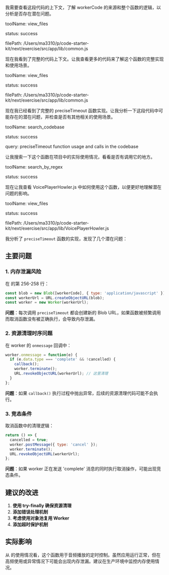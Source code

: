 


          
我需要查看这段代码的上下文，了解 workerCode 的来源和整个函数的逻辑，以分析是否存在潜在问题。
        
            
toolName: view_files
            
status: success
          
            
filePath: /Users/ma3310/p/code-starter-kit/next/exercise/src/app/lib/common.js
          
现在我看到了完整的代码上下文。让我查看更多的代码来了解这个函数的完整实现和使用场景。
        
            
toolName: view_files
            
status: success
          
            
filePath: /Users/ma3310/p/code-starter-kit/next/exercise/src/app/lib/common.js
          
现在我已经看到了完整的 preciseTimeout 函数实现。让我分析一下这段代码中可能存在的潜在问题，并检查是否有其他相关的使用场景。
        
            
toolName: search_codebase
            
status: success
          
query: preciseTimeout function usage and calls in the codebase
          
让我搜索一下这个函数在项目中的实际使用情况，看看是否有调用它的地方。
        
            
toolName: search_by_regex
            
status: success
          
          
现在让我查看 VoicePlayerHowler.js 中如何使用这个函数，以便更好地理解潜在问题的影响。
        
            
toolName: view_files
            
status: success
          
            
filePath: /Users/ma3310/p/code-starter-kit/next/exercise/src/app/lib/VoicePlayerHowler.js
          
我分析了 `preciseTimeout` 函数的实现，发现了几个潜在问题：

## 主要问题

### 1. 内存泄漏风险
在 <mcfile name="common.js" path="/Users/ma3310/p/code-starter-kit/next/exercise/src/app/lib/common.js"></mcfile> 的第 256-258 行：
```javascript
const blob = new Blob([workerCode], { type: 'application/javascript' });
const workerUrl = URL.createObjectURL(blob);
const worker = new Worker(workerUrl);
```

**问题**：每次调用 `preciseTimeout` 都会创建新的 Blob URL，如果函数被频繁调用而取消函数没有被正确执行，会导致内存泄漏。

### 2. 资源清理时序问题
在 worker 的 `onmessage` 回调中：
```javascript
worker.onmessage = function(e) {
  if (e.data.type === 'complete' && !cancelled) {
    callback();
    worker.terminate();
    URL.revokeObjectURL(workerUrl); // 这里清理
  }
};
```

**问题**：如果 `callback()` 执行过程中抛出异常，后续的资源清理代码可能不会执行。

### 3. 竞态条件
取消函数中的清理逻辑：
```javascript
return () => {
  cancelled = true;
  worker.postMessage({ type: 'cancel' });
  worker.terminate();
  URL.revokeObjectURL(workerUrl);
};
```

**问题**：如果 worker 正在发送 'complete' 消息的同时执行取消操作，可能出现竞态条件。

## 建议的改进

1. **使用 try-finally 确保资源清理**
2. **添加错误处理机制**
3. **考虑使用对象池复用 Worker**
4. **添加超时保护机制**

## 实际影响

从 <mcfile name="VoicePlayerHowler.js" path="/Users/ma3310/p/code-starter-kit/next/exercise/src/app/lib/VoicePlayerHowler.js"></mcfile> 的使用情况看，这个函数用于音频播放的定时控制。虽然应用运行正常，但在高频使用或异常情况下可能会出现内存泄漏。建议在生产环境中监控内存使用情况。
        